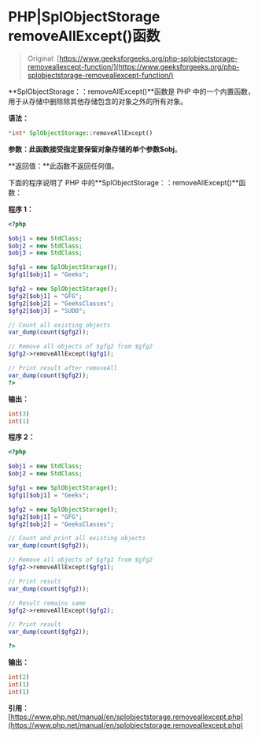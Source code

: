 # PHP|SplObjectStorage removeAllExcept()函数

> Original: [https://www.geeksforgeeks.org/php-splobjectstorage-removeallexcept-function/](https://www.geeksforgeeks.org/php-splobjectstorage-removeallexcept-function/)

**SplObjectStorage：：removeAllExcept()**函数是 PHP 中的一个内置函数，用于从存储中删除除其他存储包含的对象之外的所有对象。

**语法：**

```php
*int* SplObjectStorage::removeAllExcept()
```

**参数：**此函数接受指定要保留对象存储的单个参数**$obj**。

**返回值：**此函数不返回任何值。

下面的程序说明了 PHP 中的**SplObjectStorage：：removeAllExcept()**函数：

**程序 1：**

```php
<?php

$obj1 = new StdClass;
$obj2 = new StdClass;
$obj3 = new StdClass;

$gfg1 = new SplObjectStorage();
$gfg1[$obj1] = "Geeks";

$gfg2 = new SplObjectStorage();
$gfg2[$obj1] = "GFG";
$gfg2[$obj2] = "GeeksClasses";
$gfg2[$obj3] = "SUDO";

// Count all existing objects
var_dump(count($gfg2));

// Remove all objects of $gfg2 from $gfg2
$gfg2->removeAllExcept($gfg1);

// Print result after removeAll
var_dump(count($gfg2));
?>
```

**输出：**

```php
int(3)
int(1)

```

**程序 2：**

```php
<?php

$obj1 = new StdClass;
$obj2 = new StdClass;

$gfg1 = new SplObjectStorage();
$gfg1[$obj1] = "Geeks";

$gfg2 = new SplObjectStorage();
$gfg2[$obj1] = "GFG";
$gfg2[$obj2] = "GeeksClasses";

// Count and print all existing objects
var_dump(count($gfg2));

// Remove all objects of $gfg1 from $gfg2
$gfg2->removeAllExcept($gfg1);

// Print result  
var_dump(count($gfg2));

// Result remains same
$gfg2->removeAllExcept($gfg2);

// Print result  
var_dump(count($gfg2));

?>
```

**输出：**

```php
int(2)
int(1)
int(1)

```

**引用：**[https://www.php.net/manual/en/splobjectstorage.removeallexcept.php](https://www.php.net/manual/en/splobjectstorage.removeallexcept.php)